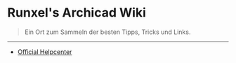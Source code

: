 # Runxel's Archicad Wiki

> Ein Ort zum Sammeln der besten Tipps, Tricks und Links.

---

- [Official Helpcenter](https://helpcenter.graphisoft.com/)